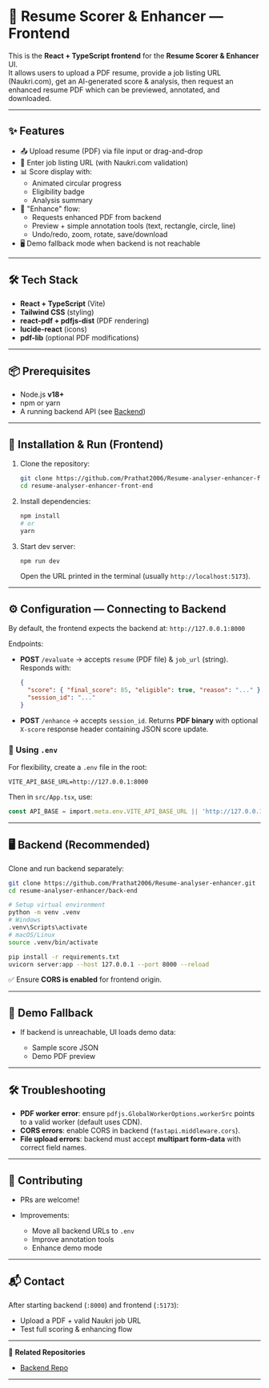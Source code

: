 # 📄 Resume Scorer & Enhancer — Frontend

This is the **React + TypeScript frontend** for the **Resume Scorer & Enhancer** UI.  
It allows users to upload a PDF resume, provide a job listing URL (Naukri.com), get an AI-generated score & analysis, then request an enhanced resume PDF which can be previewed, annotated, and downloaded.

---

## ✨ Features
- 📤 Upload resume (PDF) via file input or drag-and-drop  
- 🔗 Enter job listing URL (with Naukri.com validation)  
- 📊 Score display with:
  - Animated circular progress  
  - Eligibility badge  
  - Analysis summary  
- 📝 "Enhance" flow:
  - Requests enhanced PDF from backend  
  - Preview + simple annotation tools (text, rectangle, circle, line)  
  - Undo/redo, zoom, rotate, save/download  
- 🖥️ Demo fallback mode when backend is not reachable  

---

## 🛠️ Tech Stack
- **React + TypeScript** (Vite)
- **Tailwind CSS** (styling)
- **react-pdf + pdfjs-dist** (PDF rendering)
- **lucide-react** (icons)
- **pdf-lib** (optional PDF modifications)

---

## 📦 Prerequisites
- Node.js **v18+**
- npm or yarn
- A running backend API (see [Backend](https://github.com/Prathat2006/Resume-analyser-enhancer-frontend?tab=readme-ov-file#%EF%B8%8F-backend-recommended))

---

## 🚀 Installation & Run (Frontend)

1. Clone the repository:
   ```bash
   git clone https://github.com/Prathat2006/Resume-analyser-enhancer-front-end.git
   cd resume-analyser-enhancer-front-end
    ``` 

2. Install dependencies:

   ```bash
   npm install
   # or
   yarn
   ```

3. Start dev server:

   ```bash
   npm run dev
   ```

   Open the URL printed in the terminal (usually `http://localhost:5173`).


---

## ⚙️ Configuration — Connecting to Backend

By default, the frontend expects the backend at:
`http://127.0.0.1:8000`

Endpoints:

* **POST** `/evaluate` → accepts `resume` (PDF file) & `job_url` (string).
  Responds with:

  ```json
  {
    "score": { "final_score": 85, "eligible": true, "reason": "..." },
    "session_id": "..."
  }
  ```
* **POST** `/enhance` → accepts `session_id`.
  Returns **PDF binary** with optional `X-score` response header containing JSON score update.

### 🔧 Using `.env`

For flexibility, create a `.env` file in the root:

```env
VITE_API_BASE_URL=http://127.0.0.1:8000
```

Then in `src/App.tsx`, use:

```ts
const API_BASE = import.meta.env.VITE_API_BASE_URL || 'http://127.0.0.1:8000';
```

---

## 🖥️ Backend (Recommended)

Clone and run backend separately:

```bash
git clone https://github.com/Prathat2006/Resume-analyser-enhancer.git
cd resume-analyser-enhancer/back-end

# Setup virtual environment
python -m venv .venv
# Windows
.venv\Scripts\activate
# macOS/Linux
source .venv/bin/activate

pip install -r requirements.txt
uvicorn server:app --host 127.0.0.1 --port 8000 --reload
```

✅ Ensure **CORS is enabled** for frontend origin.

---

## 🧪 Demo Fallback

* If backend is unreachable, UI loads demo data:

  * Sample score JSON
  * Demo PDF preview

---

## 🛠️ Troubleshooting

* **PDF worker error**: ensure `pdfjs.GlobalWorkerOptions.workerSrc` points to a valid worker (default uses CDN).
* **CORS errors**: enable CORS in backend (`fastapi.middleware.cors`).
* **File upload errors**: backend must accept **multipart form-data** with correct field names.

---

## 🤝 Contributing

* PRs are welcome!
* Improvements:

  * Move all backend URLs to `.env`
  * Improve annotation tools
  * Enhance demo mode

---

## 📬 Contact

After starting backend (`:8000`) and frontend (`:5173`):

* Upload a PDF + valid Naukri job URL
* Test full scoring & enhancing flow

---

🔗 **Related Repositories**

* [Backend Repo](https://github.com/Prathat2006/Resume-analyser-enhancer)

---


